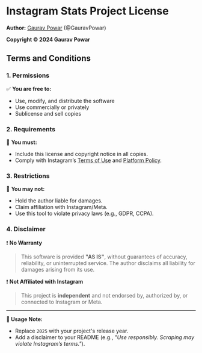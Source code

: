 # Instagram Stats Project License  
**Author:** [Gaurav Powar](https://github.com/GauravPowar) (@GauravPowar)  

**Copyright © 2024 Gaurav Powar**  

## Terms and Conditions  

### 1. Permissions  
✅ **You are free to:**  
- Use, modify, and distribute the software  
- Use commercially or privately  
- Sublicense and sell copies  

### 2. Requirements  
🔸 **You must:**  
- Include this license and copyright notice in all copies.  
- Comply with Instagram’s [Terms of Use](https://help.instagram.com/581066165581870) and [Platform Policy](https://developers.facebook.com/docs/instagram/terms).  

### 3. Restrictions  
🚫 **You may not:**  
- Hold the author liable for damages.  
- Claim affiliation with Instagram/Meta.  
- Use this tool to violate privacy laws (e.g., GDPR, CCPA).  

### 4. Disclaimer  
❗ **No Warranty**  
> This software is provided **"AS IS"**, without guarantees of accuracy, reliability, or uninterrupted service. The author disclaims all liability for damages arising from its use.  

❗ **Not Affiliated with Instagram**  
> This project is **independent** and not endorsed by, authorized by, or connected to Instagram or Meta.  

---

**📝 Usage Note:**  
- Replace `2025` with your project's release year.  
- Add a disclaimer to your README (e.g., *"Use responsibly. Scraping may violate Instagram’s terms."*).  
